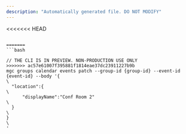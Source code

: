 ```yaml
---
description: "Automatically generated file. DO NOT MODIFY"
---
```


<<<<<<< HEAD
```cli

=======
```bash

// THE CLI IS IN PREVIEW. NON-PRODUCTION USE ONLY
>>>>>>> ac57e61007f395881f1814eae37dc23911227b9b
mgc groups calendar events patch --group-id {group-id} --event-id {event-id} --body '{\
  "location":{\
      "displayName":"Conf Room 2"\
  }\
}\
'

```